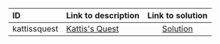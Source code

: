 | ID | Link to description | Link to solution |
|:---|:---|:---:|
| kattissquest | [Kattis's Quest](https://open.kattis.com/problems/kattissquest) | [Solution](https://github.com/versenyi98/leetcode-solutions/tree/main/solutions/Kattis%27s%20Quest)|
